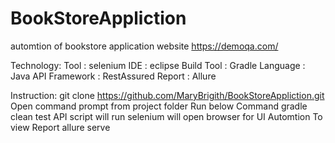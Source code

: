 # BookStoreAppliction
automtion of bookstore application
website  https://demoqa.com/

Technology:
Tool : selenium
IDE : eclipse
Build Tool : Gradle
Language : Java
API Framework : RestAssured
Report : Allure

Instruction:
git clone https://github.com/MaryBrigith/BookStoreAppliction.git
Open command prompt from project folder
Run below Command
    gradle clean test
API script will run
selenium will open browser for UI Automtion
To view Report 
  allure serve
